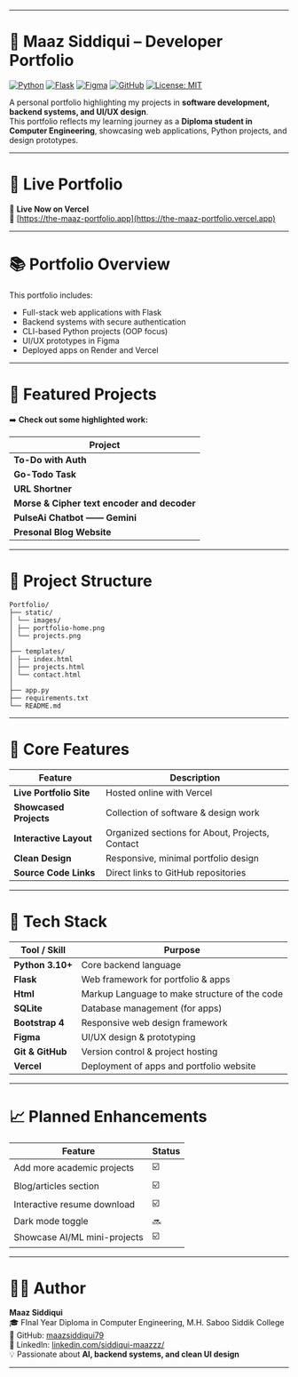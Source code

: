 
---
# 💼 Maaz Siddiqui – Developer Portfolio

[![Python](https://img.shields.io/badge/Python-3.10-blue.svg)](https://www.python.org/) [![Flask](https://img.shields.io/badge/Flask-Web%20Framework-000000.svg)](https://flask.palletsprojects.com/) [![Figma](https://img.shields.io/badge/Design-Figma-F24E1E.svg)](https://www.figma.com/) [![GitHub](https://img.shields.io/badge/GitHub-Profile-181717.svg)](https://github.com/maazsiddiqui79) [![License: MIT](https://img.shields.io/badge/License-MIT-yellow.svg)](LICENSE)

A personal portfolio highlighting my projects in **software development, backend systems, and UI/UX design**.  
This portfolio reflects my learning journey as a **Diploma student in Computer Engineering**, showcasing web applications, Python projects, and design prototypes.

---

# 🚀 Live Portfolio

📍 **Live Now on Vercel**  
🔗 [https://the-maaz-portfolio.app](https://the-maaz-portfolio.vercel.app)

---

# 📚 Portfolio Overview

This portfolio includes:

- Full-stack web applications with Flask
- Backend systems with secure authentication
- CLI-based Python projects (OOP focus)
- UI/UX prototypes in Figma
- Deployed apps on Render and Vercel

---

# 🔁 Featured Projects

➡️ **Check out some highlighted work:**

| Project                                     |
| ------------------------------------------- |
| **To-Do with Auth**                         |
| **Go-Todo Task**                            |
| **URL Shortner**                            |
| **Morse & Cipher text encoder and decoder** |
| **PulseAi Chatbot —— Gemini**               |
| **Presonal Blog Website**                   |

---

# 📁 Project Structure

```
Portfolio/
├── static/
│ └── images/
│ ├── portfolio-home.png
│ └── projects.png
│
├── templates/
│ ├── index.html
│ ├── projects.html
│ └── contact.html
│
├── app.py
├── requirements.txt
└── README.md

```

---

# 🔐 Core Features

| Feature                 | Description                                     |
| ----------------------- | ----------------------------------------------- |
| **Live Portfolio Site** | Hosted online with Vercel                       |
| **Showcased Projects**  | Collection of software & design work            |
| **Interactive Layout**  | Organized sections for About, Projects, Contact |
| **Clean Design**        | Responsive, minimal portfolio design            |
| **Source Code Links**   | Direct links to GitHub repositories             |

---

# 🧰 Tech Stack

| Tool / Skill     | Purpose                                       |
| ---------------- | --------------------------------------------- |
| **Python 3.10+** | Core backend language                         |
| **Flask**        | Web framework for portfolio & apps            |
| **Html**         | Markup Language to make structure of the code |
| **SQLite**       | Database management (for apps)                |
| **Bootstrap 4**  | Responsive web design framework               |
| **Figma**        | UI/UX design & prototyping                    |
| **Git & GitHub** | Version control & project hosting             |
| **Vercel**       | Deployment of apps and portfolio website      |

---

# 📈 Planned Enhancements

| Feature                      | Status |
| ---------------------------- | ------ |
| Add more academic projects   | ☑️     |
| Blog/articles section        | ☑️     |
| Interactive resume download  | ☑️     |
| Dark mode toggle             | 🔜     |
| Showcase AI/ML mini-projects | ☑️     |

---

# 🧑‍💻 Author

**Maaz Siddiqui**  
🎓 FInal Year Diploma in Computer Engineering, M.H. Saboo Siddik College  
🔗 GitHub: [maazsiddiqui79](https://github.com/maazsiddiqui79)  
💼 LinkedIn: [linkedin.com/siddiqui-maazzz/](https://www.linkedin.com/in/siddiqui-maazzz/)  
💡 Passionate about **AI, backend systems, and clean UI design**

---
